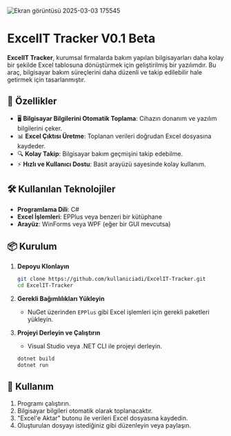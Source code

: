 ![Ekran görüntüsü 2025-03-03 175545](https://github.com/user-attachments/assets/7bdb1003-153a-4299-a341-64920d830d9f)
# ExcelIT Tracker V0.1 Beta

**ExcelIT Tracker**, kurumsal firmalarda bakım yapılan bilgisayarları daha kolay bir şekilde Excel tablosuna dönüştürmek için geliştirilmiş bir yazılımdır. Bu araç, bilgisayar bakım süreçlerini daha düzenli ve takip edilebilir hale getirmek için tasarlanmıştır.

## 🚀 Özellikler

- 🖥️ **Bilgisayar Bilgilerini Otomatik Toplama**: Cihazın donanım ve yazılım bilgilerini çeker.
- 📊 **Excel Çıktısı Üretme**: Toplanan verileri doğrudan Excel dosyasına kaydeder.
- 🔍 **Kolay Takip**: Bilgisayar bakım geçmişini takip edebilme.
- ⚡ **Hızlı ve Kullanıcı Dostu**: Basit arayüzü sayesinde kolay kullanım.

## 🛠️ Kullanılan Teknolojiler

- **Programlama Dili**: C#
- **Excel İşlemleri**: EPPlus veya benzeri bir kütüphane
- **Arayüz**: WinForms veya WPF (eğer bir GUI mevcutsa)

## 📦 Kurulum

1. **Depoyu Klonlayın**
   ```sh
   git clone https://github.com/kullaniciadi/ExcelIT-Tracker.git
   cd ExcelIT-Tracker
   ```

2. **Gerekli Bağımlılıkları Yükleyin**
   - NuGet üzerinden `EPPlus` gibi Excel işlemleri için gerekli paketleri yükleyin.

3. **Projeyi Derleyin ve Çalıştırın**
   - Visual Studio veya .NET CLI ile projeyi derleyin.
   ```sh
   dotnet build
   dotnet run
   ```

## 📖 Kullanım

1. Programı çalıştırın.
2. Bilgisayar bilgileri otomatik olarak toplanacaktır.
3. "Excel'e Aktar" butonu ile verileri Excel dosyasına kaydedin.
4. Oluşturulan dosyayı istediğiniz gibi düzenleyin veya paylaşın.

